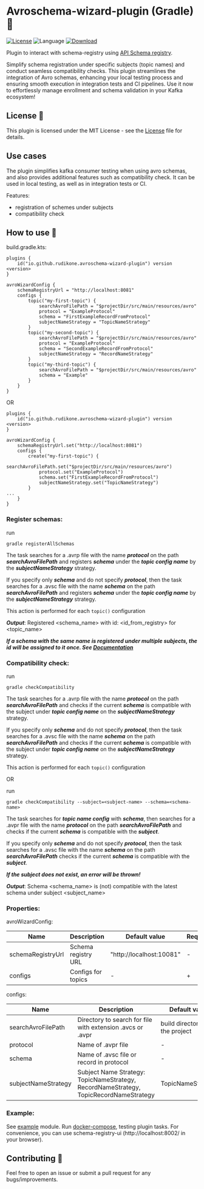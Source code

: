 # Avroschema-wizard-plugin (Gradle) 🐘

[![License](https://img.shields.io/github/license/cortinico/kotlin-android-template.svg)](LICENSE)
![Language](https://img.shields.io/github/languages/top/cortinico/kotlin-android-template?color=blue&logo=kotlin)
[![Download](https://img.shields.io/gradle-plugin-portal/v/io.github.rudikone.avroschema-wizard-plugin)](https://plugins.gradle.org/plugin/https://img.shields.io/gradle-plugin-portal/v/io.github.rudikone.avroschema-wizard-plugin)

Plugin to interact with schema-registry
using [API Schema registry](https://docs.confluent.io/platform/current/schema-registry/develop/api.html).

Simplify schema registration under specific subjects (topic names) and conduct seamless compatibility checks. This
plugin streamlines the integration of Avro schemas, enhancing your local testing process and ensuring smooth execution
in integration tests and CI pipelines. Use it now to effortlessly manage enrollment and schema validation in your Kafka
ecosystem!

## License 📄

This plugin is licensed under the MIT License - see the [License](LICENSE) file for details.

## Use cases

The plugin simplifies kafka consumer testing when using avro schemas, and also provides additional features such as
compatibility check.
It can be used in local testing, as well as in integration tests or CI.

Features:

- registration of schemes under subjects
- compatibility check

## How to use 👣

build.gradle.kts:

```
plugins {
    id("io.github.rudikone.avroschema-wizard-plugin") version <version>
}

avroWizardConfig {
    schemaRegistryUrl = "http://localhost:8081"
    configs {
        topic("my-first-topic") {
            searchAvroFilePath = "$projectDir/src/main/resources/avro"
            protocol = "ExampleProtocol"
            schema = "FirstExampleRecordFromProtocol"
            subjectNameStrategy = "TopicNameStrategy"
        }
        topic("my-second-topic") {
            searchAvroFilePath = "$projectDir/src/main/resources/avro"
            protocol = "ExampleProtocol"
            schema = "SecondExampleRecordFromProtocol"
            subjectNameStrategy = "RecordNameStrategy"
        }
        topic("my-third-topic") {
            searchAvroFilePath = "$projectDir/src/main/resources/avro"
            schema = "Example"
        }
    }
}
```
OR
```
plugins {
    id("io.github.rudikone.avroschema-wizard-plugin") version <version>
}

avroWizardConfig {
    schemaRegistryUrl.set("http://localhost:8081")
    configs {
        create("my-first-topic") {
            searchAvroFilePath.set("$projectDir/src/main/resources/avro")
            protocol.set("ExampleProtocol")
            schema.set("FirstExampleRecordFromProtocol") 
            subjectNameStrategy.set("TopicNameStrategy") 
        }
...
    }
}
```

### Register schemas:

run

```
gradle registerAllSchemas
```

The task searches for a .avrp file with the name **_protocol_** on the path **_searchAvroFilePath_** and registers
**_schema_** under the _**topic config name**_ by the **_subjectNameStrategy_** strategy.

If you specify only **_schema_** and do not specify _**protocol**_, then the task searches for a .avsc file with the
name **_schema_** on the path **_searchAvroFilePath_** and registers **_schema_** under the _**topic config name**_ by
the **_subjectNameStrategy_** strategy.

This action is performed for each `topic()` configuration

***Output***: Registered <schema_name> with id: <id_from_registry> for <topic_name>

***If a schema with the same name is registered under multiple subjects, the id will be assigned to it once. See [Documentation](https://docs.confluent.io/platform/current/schema-registry/develop/using.html#register-an-existing-schema-to-a-new-subject-name)***

### Compatibility check:

run

```
gradle checkCompatibility
```

The task searches for a .avrp file with the name **_protocol_** on the path **_searchAvroFilePath_** and checks if the
current **_schema_** is compatible with the subject under **_topic config name_** on the **_subjectNameStrategy_**
strategy.

If you specify only **_schema_** and do not specify _**protocol**_, then the task searches for a .avsc file with the
name **_schema_** on the path **_searchAvroFilePath_** and checks if the current **_schema_** is compatible with the
subject under **_topic config name_** on the **_subjectNameStrategy_** strategy.

This action is performed for each `topic()` configuration

OR

run

```
gradle checkCompatibility --subject=<subject-name> --schema=<schema-name>
```

The task searches for **_topic name config_** with **_schema_**, then searches for a .avpr file with the name **_protocol_**
on the path **_searchAvroFilePath_** and checks if the current _**schema**_ is compatible with the **_subject_**.

If you specify only **_schema_** and do not specify _**protocol**_, then the task searches for a .avsc file with the
name **_schema_** on the path **_searchAvroFilePath_** checks if the current _**schema**_ is compatible with the **_subject_**.

***If the subject does not exist, an error will be thrown!***

***Output***: Schema <schema_name> is (not) compatible with the latest schema under subject <subject_name>

### Properties:

avroWizardConfig:

| Name              | Description         | Default value            | Required |
|-------------------|---------------------|--------------------------|----------|
| schemaRegistryUrl | Schema registry URL | "http://localhost:10081" | -        |
| configs           | Configs for topics  | -                        | +        |

configs:

| Name                | Description                                                                           | Default value                  | Required |
|---------------------|---------------------------------------------------------------------------------------|--------------------------------|----------|
| searchAvroFilePath  | Directory to search for file with extension .avcs or .avpr                            | build directory of the project | -        |
| protocol            | Name of .avpr file                                                                    | -                              | -        |
| schema              | Name of .avsc file or record in protocol                                              | -                              | +        |
| subjectNameStrategy | Subject Name Strategy: TopicNameStrategy, RecordNameStrategy, TopicRecordNameStrategy | TopicNameStrategy              | -        |

### Example:

See [example](example/build.gradle.kts) module. Run [docker-compose](example/docker-compose.yaml), testing plugin tasks.
For convenience, you can use schema-registry-ui (http://localhost:8002/ in your browser).

## Contributing 🤝

Feel free to open an issue or submit a pull request for any bugs/improvements.

